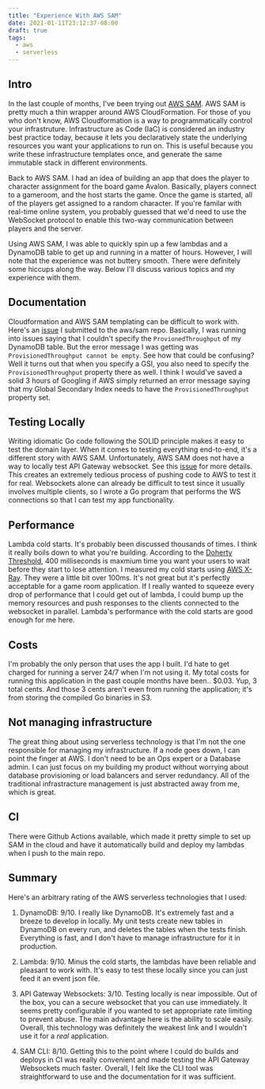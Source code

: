 ```yaml
---
title: "Experience With AWS SAM"
date: 2021-01-11T23:12:37-08:00
draft: true
tags:
  - aws
  - serverless
---
```


## Intro

In the last couple of months, I've been trying out [AWS SAM](https://aws.amazon.com/serverless/sam/). AWS SAM is pretty much a thin wrapper around AWS CloudFormation. For those of you who don't know, AWS Cloudformation is a way to programmatically control your infrastruture. Infrastructure as Code (IaC) is considered an industry best practice today, because it lets you declaratively state the underlying resources you want your applications to run on. This is useful because you write these infrastructure templates once, and generate the same immutable stack in different environments.

Back to AWS SAM. I had an idea of building an app that does the player to character assignment for the board game Avalon. Basically, players connect to a gameroom, and the host starts the game. Once the game is started, all of the players get assigned to a random character. If you're familar with real-time online system, you probably guessed that we'd need to use the WebSocket protocol to enable this two-way communication between players and the server.

Using AWS SAM, I was able to quickly spin up a few lambdas and a DynamoDB table to get up and running in a matter of hours. However, I will note that the experience was not buttery smooth. There were definitely some hiccups along the way. Below I'll discuss various topics and my experience with them.

## Documentation

Cloudformation and AWS SAM templating can be difficult to work with. Here's an [issue](https://github.com/aws/serverless-application-model/issues/1464) I submitted to the aws/sam repo. Basically, I was running into issues saying that I couldn't specify the `ProvionedThroughput` of my DynamoDB table. But the error message I was getting was `ProvisionedThroughput cannot be empty`. See how that could be confusing? Well it turns out that when you specify a GSI, you also need to specify the `ProvisionedThroughput` property there as well. I think I would've saved a solid 3 hours of Googling if AWS simply returned an error message saying that my Global Secondary Index needs to have the `ProvisionedThroughput` property set.

## Testing Locally

Writing idiomatic Go code following the SOLID principle makes it easy to test the domain layer. When it comes to testing everything end-to-end, it's a different story with AWS SAM. Unfortunately, AWS SAM does not have a way to locally test API
Gateway websocket. See this [issue](https://github.com/aws/aws-sam-cli/issues/896) for more details. This creates an extremely tedious process of pushing code to AWS to test it for real. Websockets alone can already be difficult to test since it usually involves multiple clients, so I wrote a Go program that performs the WS connections so that I can test my app functionality.

## Performance

Lambda cold starts. It's probably been discussed thousands of times. I think it really boils down to what you're building. According to the [Doherty Threshold](https://lawsofux.com/doherty-threshold.html), 400 milliseconds is maxmium time you want your users to wait before they start to lose attention. I measured my cold starts using [AWS X-Ray](https://aws.amazon.com/xray/). They were a little bit over 100ms. It's not great but it's perfectly acceptable for a game room application. If I really wanted to squeeze every drop of performance that I could get out of lambda, I could bump up the memory resources and push responses to the clients connected to the websocket in parallel. Lambda's performance with the cold starts are good enough for me here.

## Costs

I'm probably the only person that uses the app I built. I'd hate to get charged for running a server 24/7 when I'm not using it. My total costs for running this application in the past couple months have been.. $0.03. Yup, 3 total cents. And those 3 cents aren't even from running the application; it's from storing the compiled Go binaries in S3.

## Not managing infrastructure

The great thing about using serverless technology is that I'm not the one responsible for managing my infrastructure. If a node goes down, I can point the finger at AWS. I don't need to be an Ops expert or a Database admin. I can just focus on my building my product without worrying about database provisioning or load balancers and server redundancy. All of the traditional infrastracture management is just abstracted away from me, which is great.

## CI

There were Github Actions available, which made it pretty simple to set up SAM in the cloud and have it automatically build and deploy my lambdas when I push to the main repo.

## Summary

Here's an arbitrary rating of the AWS serverless technologies that I used:

1. DynamoDB: 9/10. I really like DynamoDB. It's extremely fast and a breeze to develop in locally. My unit tests create new tables in DynamoDB on every run, and deletes the tables when the tests finish. Everything is fast, and I don't have to manage infrastructure for it in production.

2. Lambda: 9/10. Minus the cold starts, the lambdas have been reliable and pleasant to work with. It's easy to test these locally since you can just feed it an event json file.

3. API Gateway Websockets: 3/10. Testing locally is near impossible. Out of the box, you can a secure websocket that you can use immediately. It seems pretty configurable if you wanted to set appropriate rate limiting to prevent abuse. The main advantage here is the ability to scale easily. Overall, this technology was definitely the weakest link and I wouldn't use it for a _real_ application.

4. SAM CLI: 8/10. Getting this to the point where I could do builds and deploys in CI was really convenient and made testing the API Gateway Websockets much faster. Overall, I felt like the CLI tool was straightforward to use and the documentation for it was sufficient.
